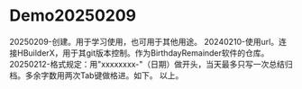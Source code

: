 # Demo20250209
20250209-创建。用于学习使用，也可用于其他用途。
20240210-使用url。连接HBuilderX，用于其git版本控制。作为BirthdayRemainder软件的仓库。
20250212-格式规定：用"xxxxxxxx-"（日期）做开头，当天最多只写一次总结归档。多余字数用两次Tab键做格进。如下。
		以上。
